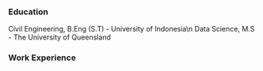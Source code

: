 ### Education
Civil Engineering, B.Eng (S.T) - University of Indonesia\n
Data Science, M.S - The University of Queensland

### Work Experience

